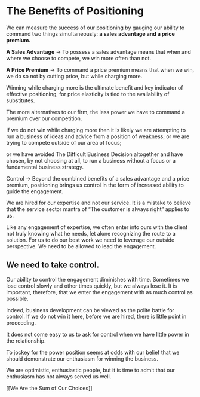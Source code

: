 # The Benefits of Positioning

We can measure the success of our positioning by gauging our ability to command two things simultaneously: **a sales advantage and a price premium.**

**A Sales Advantage** → To possess a sales advantage means that when and where we choose to compete, we win more often than not.

**A Price Premium** → To command a price premium means that when we win, we do so not by cutting price, but while charging more.

Winning while charging more is the ultimate benefit and key indicator of effective positioning, for price elasticity is tied to the availability of substitutes.

The more alternatives to our firm, the less power we have to command a premium over our competition. 

If we do not win while charging more then it is likely we are attempting to run a business of ideas and advice from a position of weakness; or we are trying to compete outside of our area of focus; 

or we have avoided The Difficult Business Decision altogether and have chosen, by not choosing at all, to run a business without a focus or a fundamental business strategy.

Control → Beyond the combined benefits of a sales advantage and a price premium, positioning brings us control in the form of increased ability to guide the engagement. 

We are hired for our expertise and not our service. It is a mistake to believe that the service sector mantra of “The customer is always right” applies to us. 

Like any engagement of expertise, we often enter into ours with the client not truly knowing what he needs, let alone recognizing the route to a solution. 
	For us to do our best work we need to leverage our outside perspective. We need to be allowed to lead the engagement. 

## We need to take control.

Our ability to control the engagement diminishes with time. Sometimes we lose control slowly and other times quickly, but we always lose it. It is important, therefore, that we enter the engagement with as much control as possible. 

Indeed, business development can be viewed as the polite battle for control. If we do not win it here, before we are hired, there is little point in proceeding.

It does not come easy to us to ask for control when we have little power in the relationship.

To jockey for the power position seems at odds with our belief that we should demonstrate our enthusiasm for winning the business. 

We are optimistic, enthusiastic people, but it is time to admit that our enthusiasm has not always served us well.

[[We Are the Sum of Our Choices]]